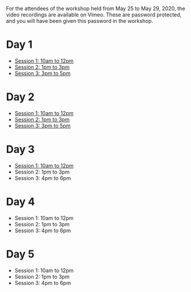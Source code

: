 For the attendees of the workshop held from May 25 to May 29, 2020, the video recordings are available on Vimeo.
These are password protected, and you will have been given this password in the workshop.

# Day 1

* [Session 1: 10am to 12pm](https://vimeo.com/422407335)
* [Session 2: 1pm to 3pm](https://vimeo.com/422450679)
* [Session 3: 3pm to 5pm](https://vimeo.com/422509319)

# Day 2

* [Session 1: 10am to 12pm](https://vimeo.com/422895327)
* [Session 2: 1pm to 3pm](https://vimeo.com/422894242)
* [Session 3: 3pm to 5pm](https://vimeo.com/422885807)

# Day 3

* [Session 1: 10am to 12pm](https://vimeo.com/423144224)
* Session 2: 1pm to 3pm
* Session 3: 4pm to 6pm

# Day 4

* Session 1: 10am to 12pm
* Session 2: 1pm to 3pm
* Session 3: 4pm to 6pm

# Day 5

* Session 1: 10am to 12pm
* Session 2: 1pm to 3pm
* Session 3: 4pm to 6pm



